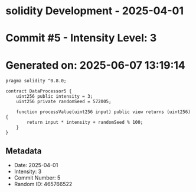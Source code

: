 ﻿# solidity Development - 2025-04-01
# Commit #5 - Intensity Level: 3
# Generated on: 2025-06-07 13:19:14
```solidity
pragma solidity ^0.8.0;

contract DataProcessor5 {
    uint256 public intensity = 3;
    uint256 private randomSeed = 572005;

    function processValue(uint256 input) public view returns (uint256) {
        return input * intensity + randomSeed % 100;
    }
}
```
## Metadata
- Date: 2025-04-01
- Intensity: 3
- Commit Number: 5
- Random ID: 465766522
